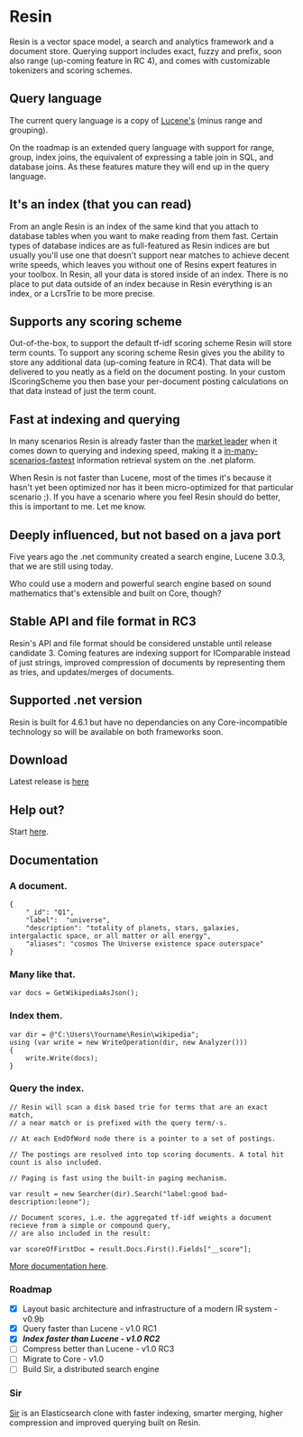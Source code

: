 # Resin
Resin is a vector space model, a search and analytics framework and a document store. Querying support includes exact, fuzzy and prefix, soon also range (up-coming feature in RC 4), and comes with customizable tokenizers and scoring schemes. 

## Query language
The current query language is a copy of [Lucene's](https://lucene.apache.org/core/2_9_4/queryparsersyntax.html) (minus range and grouping). 

On the roadmap is an extended query language with support for range, group, index joins, the equivalent of expressing a table join in SQL, and database joins. As these features mature they will end up in the query language. 

## It's an index (that you can read)
From an angle Resin is an index of the same kind that you attach to database tables when you want to make reading from them fast. Certain types of database indices are as full-featured as Resin indices are but usually you'll use one that doesn't support near matches to achieve decent write speeds, which leaves you without one of Resins expert features in your toolbox. In Resin, all your data is stored inside of an index. There is no place to put data outside of an index because in Resin everything is an index, or a LcrsTrie to be more precise. 

## Supports any scoring scheme
Out-of-the-box, to support the default tf-idf scoring scheme Resin will store term counts. To support any scoring scheme Resin gives you the ability to store any additional data (up-coming feature in RC4). That data will be delivered to you neatly as a field on the document posting. In your custom IScoringScheme you then base your per-document posting calculations on that data instead of just the term count.

## Fast at indexing and querying
In many scenarios Resin is already faster than the [market leader](https://lucenenet.apache.org/) when it comes down to querying and indexing speed, making it a [in-many-scenarios-fastest](https://github.com/kreeben/resin/wiki/Lucene-vs-Resin-1.0-RC2) information retrieval system on the .net plaform. 

When Resin is not faster than Lucene, most of the times it's because it hasn't yet been optimized nor has it been micro-optimized for that particular scenario ;). If you have a scenario where you feel Resin should do better, this is important to me. Let me know.

## Deeply influenced, but not based on a java port
Five years ago the .net community created a search engine, Lucene 3.0.3, that we are still using today.

Who could use a modern and powerful search engine based on sound mathematics that's extensible and built on Core, though?

## Stable API and file format in RC3
Resin's API and file format should be considered unstable until release candidate 3. Coming features are indexing support for IComparable instead of just strings, improved compression of documents by representing them as tries, and updates/merges of documents.

## Supported .net version
Resin is built for 4.6.1 but have no dependancies on any Core-incompatible technology so will be available on both frameworks soon.

## Download
Latest release is [here](https://github.com/kreeben/resin/releases/latest)

## Help out?
Start [here](https://github.com/kreeben/resin/issues).

## Documentation
### A document.

	{
		"_id": "Q1",
		"label":  "universe",
		"description": "totality of planets, stars, galaxies, intergalactic space, or all matter or all energy",
		"aliases": "cosmos The Universe existence space outerspace"
	}

### Many like that.
	
	var docs = GetWikipediaAsJson();

### Index them.

	var dir = @"C:\Users\Yourname\Resin\wikipedia";
	using (var write = new WriteOperation(dir, new Analyzer()))
	{
		write.Write(docs);
	}

### Query the index.
<a name="inproc" id="inproc"></a>

	// Resin will scan a disk based trie for terms that are an exact match,
	// a near match or is prefixed with the query term/-s.
	
	// At each EndOfWord node there is a pointer to a set of postings.
		
	// The postings are resolved into top scoring documents. A total hit count is also included.
	
	// Paging is fast using the built-in paging mechanism.
	
	var result = new Searcher(dir).Search("label:good bad~ description:leone");
	
	// Document scores, i.e. the aggregated tf-idf weights a document recieve from a simple or compound query,
	// are also included in the result:
	
	var scoreOfFirstDoc = result.Docs.First().Fields["__score"];

[More documentation here](https://github.com/kreeben/resin/wiki). 

### Roadmap

- [x] Layout basic architecture and infrastructure of a modern IR system - v0.9b
- [x] Query faster than Lucene - v1.0 RC1
- [x] ___Index faster than Lucene - v1.0 RC2___
- [ ] Compress better than Lucene - v1.0 RC3
- [ ] Migrate to Core - v1.0
- [ ] Build Sir, a distributed search engine

### Sir

[Sir](https://github.com/kreeben/sir) is an Elasticsearch clone with faster indexing, smarter merging, higher compression and improved querying built on Resin.
